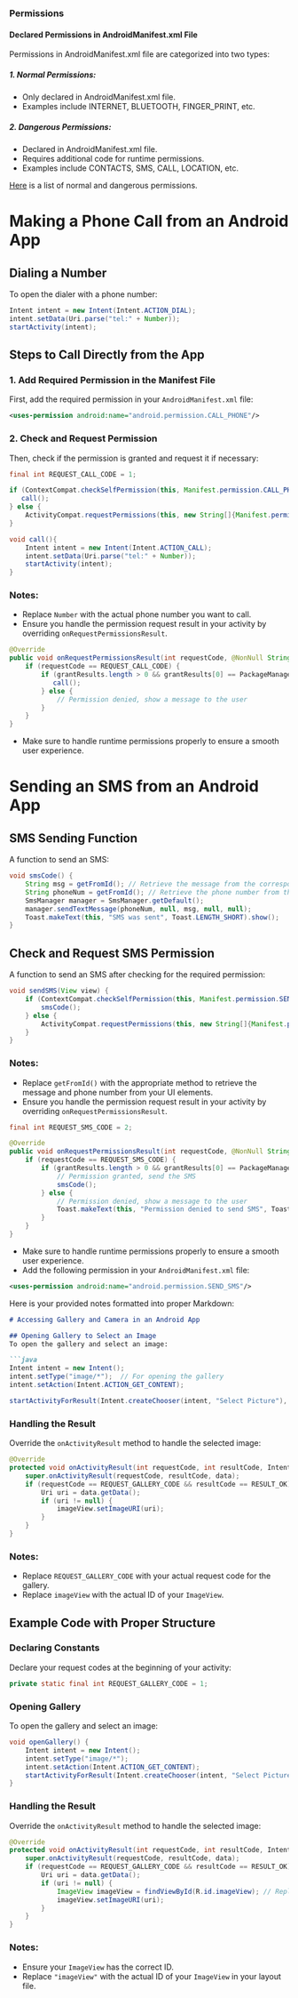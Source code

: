 ### Permissions

#### Declared Permissions in AndroidManifest.xml File
Permissions in AndroidManifest.xml file are categorized into two types:

##### 1. Normal Permissions:
- Only declared in AndroidManifest.xml file.
- Examples include INTERNET, BLUETOOTH, FINGER_PRINT, etc.

##### 2. Dangerous Permissions:
- Declared in AndroidManifest.xml file.
- Requires additional code for runtime permissions.
- Examples include CONTACTS, SMS, CALL, LOCATION, etc.

[Here](https://stackoverflow.com/questions/36936914/list-of-android-permissions-normal-permissions-and-dangerous-permissions-in-api) is a list of normal and dangerous permissions.


# Making a Phone Call from an Android App

## Dialing a Number
To open the dialer with a phone number:

```java
Intent intent = new Intent(Intent.ACTION_DIAL);
intent.setData(Uri.parse("tel:" + Number));
startActivity(intent);
```

## Steps to Call Directly from the App

### 1. Add Required Permission in the Manifest File
First, add the required permission in your `AndroidManifest.xml` file:
```xml
<uses-permission android:name="android.permission.CALL_PHONE"/>
```

### 2. Check and Request Permission
Then, check if the permission is granted and request it if necessary:

```java
final int REQUEST_CALL_CODE = 1;

if (ContextCompat.checkSelfPermission(this, Manifest.permission.CALL_PHONE) == PackageManager.PERMISSION_GRANTED) {
   call();
} else {
    ActivityCompat.requestPermissions(this, new String[]{Manifest.permission.CALL_PHONE}, REQUEST_CALL_CODE);
}

void call(){
    Intent intent = new Intent(Intent.ACTION_CALL);
    intent.setData(Uri.parse("tel:" + Number));
    startActivity(intent);
}
```

### Notes:
- Replace `Number` with the actual phone number you want to call.
- Ensure you handle the permission request result in your activity by overriding `onRequestPermissionsResult`.

```java
@Override
public void onRequestPermissionsResult(int requestCode, @NonNull String[] permissions, @NonNull int[] grantResults) {
    if (requestCode == REQUEST_CALL_CODE) {
        if (grantResults.length > 0 && grantResults[0] == PackageManager.PERMISSION_GRANTED) {
           call();
        } else {
            // Permission denied, show a message to the user
        }
    }
}
```
- Make sure to handle runtime permissions properly to ensure a smooth user experience.


# Sending an SMS from an Android App

## SMS Sending Function
A function to send an SMS:

```java
void smsCode() {
    String msg = getFromId(); // Retrieve the message from the corresponding ID
    String phoneNum = getFromId(); // Retrieve the phone number from the corresponding ID
    SmsManager manager = SmsManager.getDefault();
    manager.sendTextMessage(phoneNum, null, msg, null, null);
    Toast.makeText(this, "SMS was sent", Toast.LENGTH_SHORT).show();
}
```

## Check and Request SMS Permission
A function to send an SMS after checking for the required permission:

```java
void sendSMS(View view) {
    if (ContextCompat.checkSelfPermission(this, Manifest.permission.SEND_SMS) == PackageManager.PERMISSION_GRANTED) {
        smsCode();
    } else {
        ActivityCompat.requestPermissions(this, new String[]{Manifest.permission.SEND_SMS}, REQUEST_SMS_CODE);
    }
}
```

### Notes:
- Replace `getFromId()` with the appropriate method to retrieve the message and phone number from your UI elements.
- Ensure you handle the permission request result in your activity by overriding `onRequestPermissionsResult`.

```java
final int REQUEST_SMS_CODE = 2;

@Override
public void onRequestPermissionsResult(int requestCode, @NonNull String[] permissions, @NonNull int[] grantResults) {
    if (requestCode == REQUEST_SMS_CODE) {
        if (grantResults.length > 0 && grantResults[0] == PackageManager.PERMISSION_GRANTED) {
            // Permission granted, send the SMS
            smsCode();
        } else {
            // Permission denied, show a message to the user
            Toast.makeText(this, "Permission denied to send SMS", Toast.LENGTH_SHORT).show();
        }
    }
}
```

- Make sure to handle runtime permissions properly to ensure a smooth user experience.
- Add the following permission in your `AndroidManifest.xml` file:

```xml
<uses-permission android:name="android.permission.SEND_SMS"/>
```

Here is your provided notes formatted into proper Markdown:

```markdown
# Accessing Gallery and Camera in an Android App

## Opening Gallery to Select an Image
To open the gallery and select an image:

```java
Intent intent = new Intent();
intent.setType("image/*");  // For opening the gallery
intent.setAction(Intent.ACTION_GET_CONTENT);

startActivityForResult(Intent.createChooser(intent, "Select Picture"), REQUEST_GALLERY_CODE);
```

### Handling the Result
Override the `onActivityResult` method to handle the selected image:

```java
@Override
protected void onActivityResult(int requestCode, int resultCode, Intent data) {
    super.onActivityResult(requestCode, resultCode, data);
    if (requestCode == REQUEST_GALLERY_CODE && resultCode == RESULT_OK) {
        Uri uri = data.getData();
        if (uri != null) {
            imageView.setImageURI(uri);
        }
    }
}
```

### Notes:
- Replace `REQUEST_GALLERY_CODE` with your actual request code for the gallery.
- Replace `imageView` with the actual ID of your `ImageView`.

## Example Code with Proper Structure

### Declaring Constants
Declare your request codes at the beginning of your activity:

```java
private static final int REQUEST_GALLERY_CODE = 1;
```



### Opening Gallery
To open the gallery and select an image:

```java
void openGallery() {
    Intent intent = new Intent();
    intent.setType("image/*");
    intent.setAction(Intent.ACTION_GET_CONTENT);
    startActivityForResult(Intent.createChooser(intent, "Select Picture"), REQUEST_GALLERY_CODE);
}
```

### Handling the Result
Override the `onActivityResult` method to handle the selected image:

```java
@Override
protected void onActivityResult(int requestCode, int resultCode, Intent data) {
    super.onActivityResult(requestCode, resultCode, data);
    if (requestCode == REQUEST_GALLERY_CODE && resultCode == RESULT_OK) {
        Uri uri = data.getData();
        if (uri != null) {
            ImageView imageView = findViewById(R.id.imageView); // Replace with your ImageView ID
            imageView.setImageURI(uri);
        }
    }
}
```

### Notes:
- Ensure your `ImageView` has the correct ID.
- Replace `"imageView"` with the actual ID of your `ImageView` in your layout file.
